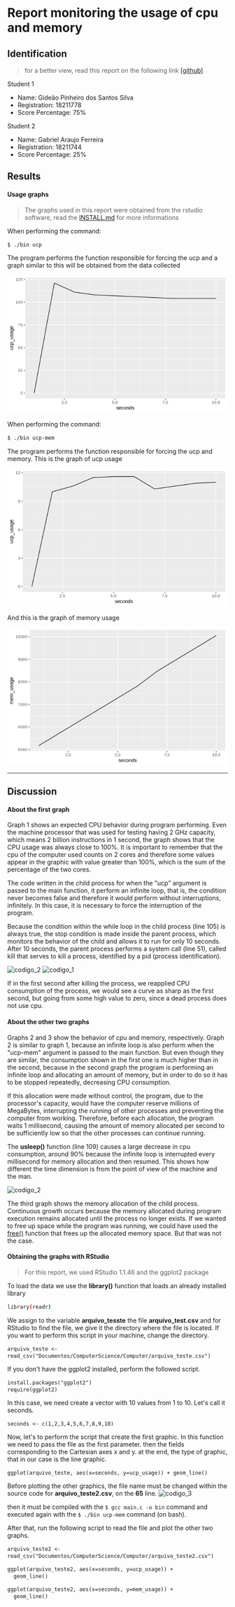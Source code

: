 # Report monitoring the usage of cpu and memory

## Identification
> for a better view, read this report on the following link [[github]](https://github.com/gideaopinheiro/AB2.1-/blob/master/REPORT.md)

Student 1
- Name: Gideão Pinheiro dos Santos Silva
- Registration: 18211778
- Score Percentage: 75%

Student 2
- Name: Gabriel Araujo Ferreira
- Registration: 18211744
- Score Percentage: 25%


## Results
#### Usage graphs

> The graphs used in this report were obtained from the rstudio software, 
> read the [INSTALL.md](https://github.com/gideaopinheiro/AB2.1-/blob/master/INSTALL.md) for more informations

When performing the command:
```sh
$ ./bin ucp
```

The program performs the function responsible for forcing the ucp
and a graph similar to this will be obtained from the data collected

![justucp](https://github.com/gideaopinheiro/AB2.1-/blob/master/static/justucp.png)


When performing the command:
```sh
$ ./bin ucp-mem
```
The program performs the function responsible for forcing the ucp and memory.
This is the graph of ucp usage

![ucp](https://github.com/gideaopinheiro/AB2.1-/blob/master/static/ucp.png)

And this is the graph of memory usage

![mem](https://github.com/gideaopinheiro/AB2.1-/blob/master/static/mem.png)

----

## Discussion
#### About the first graph
  Graph 1 shows an expected CPU behavior during program performing. Even the machine processor that was used for testing having 2 GHz capacity, which means 2 billion instructions in 1 second, the graph shows that the CPU usage was always close 
to 100%. It is important to remember that the cpu of the computer used counts on 2 cores and therefore some values appear in the graphic with value greater than 100%, which is the sum of the percentage of the two cores.
	
  The code written in the child process for when the "ucp" argument is passed to the main function, it perform an infinite loop, that is, the condition never becomes false and therefore it would perform without interruptions, infinitely. In this case, it is necessary to force the interruption of the program.
	
  Because the condition within the while loop in the child process (line 105) is always true, the stop condition is made inside the parent process, which monitors the behavior of the child and allows it to run for only 10 seconds. After 10 seconds, the parent process performs a system call (line 51), called kill that serves to kill a process, identified by a pid (process identification).
  
![codigo_2]()
![codigo_1]()

  If in the first second after killing the process, we reapplied CPU consumption of the process, we would see a curve as sharp as the first second, but going from some high value to zero, since a dead process does not use cpu.
  
 
  #### About the other two graphs

  Graphs 2 and 3 show the behavior of cpu and memory, respectively.
  Graph 2 is similar to graph 1, because an infinite loop is also perform when the "ucp-mem" argument is passed to the main function. But even though they are similar, the consumption shown in the first one is much higher than in the second, because in the second graph the program is performing an infinite loop and allocating an amount of memory, but in order to do so it has to be stopped repeatedly, decreasing CPU consumption.

  If this allocation were made without control, the program, due to the processor's capacity, would have the computer reserve millions of MegaBytes, interrupting the running of other processes and preventing the computer from working. Therefore, before each allocation, the program waits 1 millisecond, causing the amount of memory allocated per second to be sufficiently low so that the other processes can continue running.
 
  The **usleep()** function (line 109) causes a large decrease in cpu consumption, around 90% because the infinite loop is interrupted every millisecond for memory allocation and then resumed. This shows how different the time dimension is from the point of view of the machine and the man.

![codigo_2]()

  The third graph shows the memory allocation of the child process. Continuous growth occurs because the memory allocated during program execution remains allocated until the process no longer exists. If we wanted to free up space while the program was running, we could have used the [free()](http://www.cplusplus.com/reference/cstdlib/free/?kw=free) function that frees up the allocated memory space. But that was not the case.


#### Obtaining the graphs with RStudio

> For this report, we used RStudio 1.1.46
> and the ggplot2 package

To load the data we use the **library()** function that loads an already installed library
```sh
library(readr)
```
We assign to the variable **arquivo_tesste** the file **arquivo_test.csv**
and for RStudio to find the file, we give it the directory where the file is located.
If you want to perform this script in your machine, change the directory.
```
arquivo_teste <- read_csv("Documentos/ComputerScience/Computer/arquivo_teste.csv")
```
If you don't have the ggplot2 installed, perform the followed script. 
```
install.packages("ggplot2")
require(ggplot2)
```
In this case, we need create a vector with 10 values from 1 to 10.
Let's call it seconds.
```
seconds <- c(1,2,3,4,5,6,7,8,9,10)
```
Now, let's to perform the script that create the first graphic.
In this function we need to pass the file as the first parameter.
then the fields corresponding to the Cartesian axes x and y.
at the end, the type of graphic, that in our case is the line graphic.
```
ggplot(arquivo_teste, aes(x=seconds, y=ucp_usage)) + geom_line()
```

Before plotting the other graphics, the file name must be changed within the source code for **arquivo_teste2.csv**, on the **65** line.
![codigo_3]()

then it must be compiled with the ```$ gcc main.c -o bin``` command and executed again with the ```$ ./bin ucp-mem``` command (on bash).

After that, run the following script to read the file and plot the other two graphs. 
```
arquivo_teste2 <- read_csv("Documentos/ComputerScience/Computer/arquivo_teste2.csv")
```
```
ggplot(arquivo_teste2, aes(x=seconds, y=ucp_usage)) +
  geom_line()
```
```
ggplot(arquivo_teste2, aes(x=seconds, y=mem_usage)) +
  geom_line()
```
